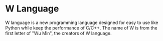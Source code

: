 # W Language 
W language is a new programming language designed for easy to use like Python while keep the performance of C/C++.
The name of W is from the first letter of "Wu Min", the creators of W language.